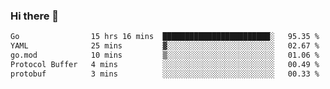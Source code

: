### Hi there 👋

<!--
**yeya24/yeya24** is a ✨ _special_ ✨ repository because its `README.md` (this file) appears on your GitHub profile.

Here are some ideas to get you started:

- 🔭 I’m currently working on ...
- 🌱 I’m currently learning ...
- 👯 I’m looking to collaborate on ...
- 🤔 I’m looking for help with ...
- 💬 Ask me about ...
- 📫 How to reach me: ...
- 😄 Pronouns: ...
- ⚡ Fun fact: ...
-->

<!--START_SECTION:waka-->

```txt
Go                15 hrs 16 mins  ████████████████████████░   95.35 %
YAML              25 mins         ▓░░░░░░░░░░░░░░░░░░░░░░░░   02.67 %
go.mod            10 mins         ▒░░░░░░░░░░░░░░░░░░░░░░░░   01.06 %
Protocol Buffer   4 mins          ░░░░░░░░░░░░░░░░░░░░░░░░░   00.49 %
protobuf          3 mins          ░░░░░░░░░░░░░░░░░░░░░░░░░   00.33 %
```

<!--END_SECTION:waka-->
